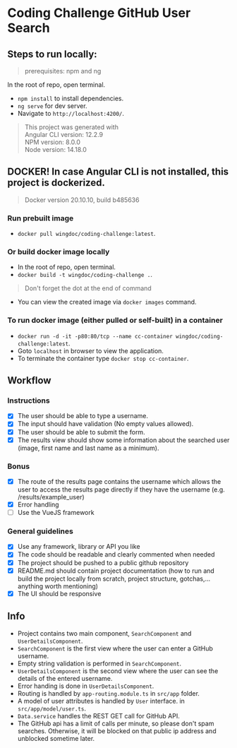 # Coding Challenge GitHub User Search

## Steps to run locally:

> prerequisites: npm and ng

In the root of repo, open terminal.

- `npm install` to install dependencies.
- `ng serve` for dev server.
- Navigate to `http://localhost:4200/`.

> This project was generated with  
> Angular CLI version: 12.2.9  
> NPM version: 8.0.0  
> Node version: 14.18.0

## DOCKER! In case Angular CLI is not installed, this project is dockerized.
> Docker version 20.10.10, build b485636

###  Run prebuilt image
- `docker pull wingdoc/coding-challenge:latest`.

### Or build docker image locally

- In the root of repo, open terminal.
- `docker build -t wingdoc/coding-challenge .`.
 > Don't forget the dot at the end of command
- You can view the created image via `docker images` command.

### To run docker image (either pulled or self-built) in a container
- `docker run -d -it -p80:80/tcp --name cc-container wingdoc/coding-challenge:latest`.
- Goto `localhost` in browser to view the application.
- To terminate the container type `docker stop cc-container`.

## Workflow

### Instructions

- [X] The user should be able to type a username.
- [X] The input should have validation (No empty values allowed).
- [X] The user should be able to submit the form.
- [X] The results view should show some information about the searched user (image, first name and last name as a
  minimum).

### Bonus

- [X] The route of the results page contains the username which allows the user to access the results page directly if
  they have the username (e.g. /results/example_user)
- [X] Error handling
- [ ] Use the VueJS framework

### General guidelines

- [X] Use any framework, library or API you like
- [X] The code should be readable and clearly commented when needed
- [X] The project should be pushed to a public github repository
- [X] README.md should contain project documentation (how to run and build the project locally from scratch, project
  structure, gotchas,... anything worth mentioning)
- [X] The UI should be responsive

## Info

- Project contains two main component, `SearchComponent` and `UserDetailsComponent`.
- `SearchComponent` is the first view where the user can enter a GitHub username.
- Empty string validation is performed in `SearchComponent`.
- `UserDetailsComponent` is the second view where the user can see the details of the entered username.
- Error handing is done in `UserDetailsComponent`.
- Routing is handled by `app-routing.module.ts` in `src/app` folder.
- A model of user attributes is handled by `User` interface. in `src/app/model/user.ts`.
- `Data.service` handles the REST GET call for GitHub API.
- The GitHub api has a limit of calls per minute, so please don't spam searches. Otherwise, it will be blocked on that
  public ip address and unblocked sometime later.


